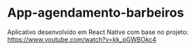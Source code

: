 # App-agendamento-barbeiros
Aplicativo desenvolvido em React Native com base no projeto:  https://www.youtube.com/watch?v=kk_pGWBOkc4
